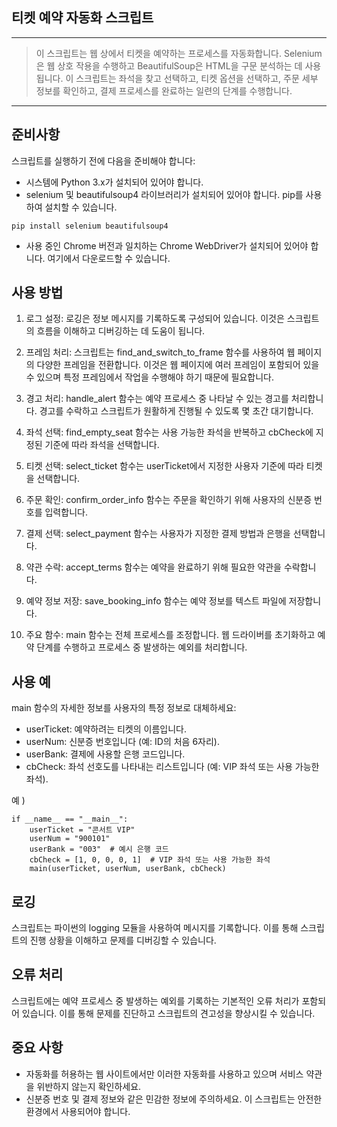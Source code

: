 ## 티켓 예약 자동화 스크립트

---

>이 스크립트는 웹 상에서 티켓을 예약하는 프로세스를 자동화합니다. Selenium은 웹 상호 작용을 수행하고 BeautifulSoup은 HTML을 구문 분석하는 데 사용됩니다. 이 스크립트는 좌석을 찾고 선택하고, 티켓 옵션을 선택하고, 주문 세부 정보를 확인하고, 결제 프로세스를 완료하는 일련의 단계를 수행합니다.

---

## 준비사항
스크립트를 실행하기 전에 다음을 준비해야 합니다:

- 시스템에 Python 3.x가 설치되어 있어야 합니다.
- selenium 및 beautifulsoup4 라이브러리가 설치되어 있어야 합니다. pip를 사용하여 설치할 수 있습니다.


```
pip install selenium beautifulsoup4
```
- 사용 중인 Chrome 버전과 일치하는 Chrome WebDriver가 설치되어 있어야 합니다. 여기에서 다운로드할 수 있습니다.

## 사용 방법

1. 로그 설정:
로깅은 정보 메시지를 기록하도록 구성되어 있습니다. 이것은 스크립트의 흐름을 이해하고 디버깅하는 데 도움이 됩니다.

2. 프레임 처리:
스크립트는 find_and_switch_to_frame 함수를 사용하여 웹 페이지의 다양한 프레임을 전환합니다. 이것은 웹 페이지에 여러 프레임이 포함되어 있을 수 있으며 특정 프레임에서 작업을 수행해야 하기 때문에 필요합니다.

3. 경고 처리:
handle_alert 함수는 예약 프로세스 중 나타날 수 있는 경고를 처리합니다. 경고를 수락하고 스크립트가 원활하게 진행될 수 있도록 몇 초간 대기합니다.

4. 좌석 선택:
find_empty_seat 함수는 사용 가능한 좌석을 반복하고 cbCheck에 지정된 기준에 따라 좌석을 선택합니다.

5. 티켓 선택:
select_ticket 함수는 userTicket에서 지정한 사용자 기준에 따라 티켓을 선택합니다.

6. 주문 확인:
confirm_order_info 함수는 주문을 확인하기 위해 사용자의 신분증 번호를 입력합니다.

7. 결제 선택:
select_payment 함수는 사용자가 지정한 결제 방법과 은행을 선택합니다.

8. 약관 수락:
accept_terms 함수는 예약을 완료하기 위해 필요한 약관을 수락합니다.

9. 예약 정보 저장:
save_booking_info 함수는 예약 정보를 텍스트 파일에 저장합니다.

10. 주요 함수:
main 함수는 전체 프로세스를 조정합니다. 웹 드라이버를 초기화하고 예약 단계를 수행하고 프로세스 중 발생하는 예외를 처리합니다.

## 사용 예

main 함수의 자세한 정보를 사용자의 특정 정보로 대체하세요:

- userTicket: 예약하려는 티켓의 이름입니다.
- userNum: 신분증 번호입니다 (예: ID의 처음 6자리).
- userBank: 결제에 사용할 은행 코드입니다.
- cbCheck: 좌석 선호도를 나타내는 리스트입니다 (예: VIP 좌석 또는 사용 가능한 좌석).

예 )

```
if __name__ == "__main__":
    userTicket = "콘서트 VIP"
    userNum = "900101"
    userBank = "003"  # 예시 은행 코드
    cbCheck = [1, 0, 0, 0, 1]  # VIP 좌석 또는 사용 가능한 좌석
    main(userTicket, userNum, userBank, cbCheck)
```

## 로깅

스크립트는 파이썬의 logging 모듈을 사용하여 메시지를 기록합니다. 이를 통해 스크립트의 진행 상황을 이해하고 문제를 디버깅할 수 있습니다.

## 오류 처리

스크립트에는 예약 프로세스 중 발생하는 예외를 기록하는 기본적인 오류 처리가 포함되어 있습니다. 이를 통해 문제를 진단하고 스크립트의 견고성을 향상시킬 수 있습니다.

## 중요 사항

- 자동화를 허용하는 웹 사이트에서만 이러한 자동화를 사용하고 있으며 서비스 약관을 위반하지 않는지 확인하세요.
- 신분증 번호 및 결제 정보와 같은 민감한 정보에 주의하세요. 이 스크립트는 안전한 환경에서 사용되어야 합니다.